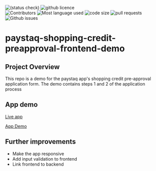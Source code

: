 ![(status check)](https://img.shields.io/github/checks-status/Dewalade1/paystaq-shopping-credit-preapproval-frontend-demo/main)
![github licence](https://img.shields.io/github/license/Dewalade1/paystaq-shopping-credit-preapproval-frontend-demo)   
![Contributors](https://img.shields.io/github/contributors/Dewalade1/paystaq-shopping-credit-preapproval-frontend-demo)
![Most language used](https://img.shields.io/github/languages/top/Dewalade1/paystaq-shopping-credit-preapproval-frontend-demo)
![code size](https://img.shields.io/github/languages/code-size/Dewalade1/paystaq-shopping-credit-preapproval-frontend-demo) 
![pull requests](https://img.shields.io/github/issues-pr-closed/Dewalade1/paystaq-shopping-credit-preapproval-frontend-demo) 
![Github issues](https://img.shields.io/github/issues-raw/Dewalade1/paystaq-shopping-credit-preapproval-frontend-demo) 


# paystaq-shopping-credit-preapproval-frontend-demo

## Project Overview

This repo is a demo for the paystaq app's shopping credit pre-approval application form. The demo contains steps 1 and 2 of the application process

## App demo

[Live app](https://payqart-shopping-credit-preapproval-frontend-demo-dewa.vercel.app/)

[App Demo](https://paystaq-shopping-credit-preapproval-frontend-demo.vercel.app/)

## Further improvements

* Make the app responsive
* Add input validation to frontend
* Link frontend to backend
